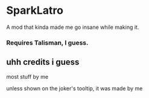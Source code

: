 # SparkLatro

A mod that kinda made me go insane while making it. 

### Requires Talisman, I guess.

## uhh credits i guess

most stuff by me

unless shown on the joker's tooltip, it was made by me

